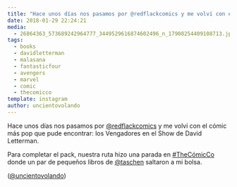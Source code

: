 ```yaml
---
title: "Hace unos días nos pasamos por @redflackcomics y me volví con el cómic más pop que pude encontrar: los Vengadores en el Show de David Letterman"
date: 2018-01-29 22:24:21
media: 
  - 26864363_573689242964777_3449529616874602496_n_17908254409108713.jpg
tags: 
  - books
  - davidletterman
  - malasana
  - fantasticfour
  - avengers
  - marvel
  - comic
  - thecomicco
template: instagram
author: uncientovolando
---
```


Hace unos días nos pasamos por [@redflackcomics](https://instagram.com/redflackcomics) y me volví con el cómic más pop que pude encontrar: los Vengadores en el Show de David Letterman.

Para completar el pack, nuestra ruta hizo una parada en [#TheCómicCo](/tags/thecomicco) donde un par de pequeños libros de [@taschen](https://instagram.com/taschen) saltaron a mi bolsa.

([@uncientovolando](https://instagram.com/uncientovolando))
